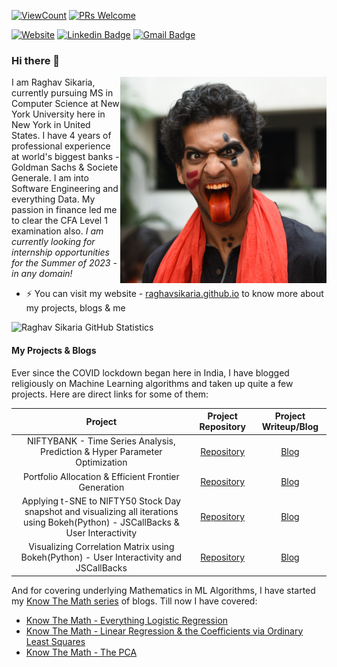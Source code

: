 <!--
**raghavsikaria/raghavsikaria** is a ✨ _special_ ✨ repository because its `README.md` (this file) appears on your GitHub profile.

Here are some ideas to get you started:

- 🔭 I’m currently working on ...
- 🌱 I’m currently learning ...
- 👯 I’m looking to collaborate on ...
- 🤔 I’m looking for help with ...
- 💬 Ask me about ...
- 📫 How to reach me: ...
- 😄 Pronouns: ...
- ⚡ Fun fact: ...

- OTHER VIEW COUNTERS
![Visitor Count](https://profile-counter.glitch.me/raghavsikaria/count.svg)
[![HitCount](http://hits.dwyl.com/raghavsikaria/raghavsikaria.svg)](http://hits.dwyl.com/raghavsikaria/raghavsikaria)
-->


[![ViewCount](https://views.whatilearened.today/views/github/raghavsikaria/raghavsikaria.svg)](https://github.com/raghavsikaria) 
[![PRs Welcome](https://img.shields.io/badge/PRs-welcome-brightgreen.svg?style=flat&logo=github)](https://github.com/raghavsikaria)
<br>

[![Website](https://img.shields.io/badge/-My_Website-black?style=flat-square&logo=Nextdoor&logoColor=white&color=black&link=https://raghavsikaria.github.io/)](https://raghavsikaria.github.io/)
[![Linkedin Badge](https://img.shields.io/badge/-raghavsikaria-blue?style=flat-square&logo=Linkedin&logoColor=white&link=https://www.linkedin.com/in/raghavsikaria/)](https://www.linkedin.com/in/raghavsikaria/)
[![Gmail Badge](https://img.shields.io/badge/-raghavsikaria9@gmail.com-c14438?style=flat-square&logo=Gmail&logoColor=white&link=mailto:raghavsikaria9@gmail.com)](mailto:raghavsikaria9@gmail.com)

### Hi there 👋

<img src = 'https://github.com/raghavsikaria/raghavsikaria/blob/master/assets/my_profile.png' height="330" width="330" alt = 'This is me!' align='right'/>

I am Raghav Sikaria, currently pursuing MS in Computer Science at New York University here in New York in United States. I have 4 years of professional experience at world's biggest banks - Goldman Sachs & Societe Generale. I am into Software Engineering and everything Data. My passion in finance led me to clear the CFA Level 1 examination also. _I am currently looking for internship opportunities for the Summer of 2023 - in any domain!_

- ⚡ You can visit my website - [raghavsikaria.github.io](https://raghavsikaria.github.io) to know more about my projects, blogs & me

![Raghav Sikaria GitHub Statistics](https://github-readme-stats.vercel.app/api?username=raghavsikaria&show_icons=true&theme=dracula)

#### My Projects & Blogs

Ever since the COVID lockdown began here in India, I have blogged religiously on Machine Learning algorithms and taken up quite a few projects. Here are direct links for some of them:

| Project | Project Repository | Project Writeup/Blog |
| :---:         |     :---:      | :---: |
| NIFTYBANK - Time Series Analysis, Prediction & Hyper Parameter Optimization | [Repository](https://github.com/raghavsikaria/Project-Rajasuyya) | [Blog](https://raghavsikaria.github.io/posts/2020-06-20-time-series-analysis-and-prediction) |
| Portfolio Allocation & Efficient Frontier Generation | [Repository](https://github.com/raghavsikaria/Portfolio-Optimization-and-Efficient-Frontier) | [Blog](https://raghavsikaria.github.io/posts/2020-05-31-portfolio-allocation-and-efficient-frontier-generation) |
| Applying t-SNE to NIFTY50 Stock Day snapshot and visualizing all iterations using Bokeh(Python) - JSCallBacks & User Interactivity | [Repository](https://github.com/raghavsikaria/t-SNE-Visualization-on-NIFTY50) | [Blog](https://raghavsikaria.github.io/posts/2020-04-06-applying-t-sne-to-nifty50-stock-day-snapshot) |
| Visualizing Correlation Matrix using Bokeh(Python) - User Interactivity and JSCallBacks | [Repository](https://github.com/raghavsikaria/Bokeh_CorrelationMatrix) | [Blog](https://raghavsikaria.github.io/posts/2020-03-27-visualizing-correlation-matrix-using-bokeh) |

And for covering underlying Mathematics in ML Algorithms, I have started my [Know The Math series](https://raghavsikaria.github.io/tag/know_the_math) of blogs. Till now I have covered:

- [Know The Math - Everything Logistic Regression](https://raghavsikaria.github.io/posts/2020-07-01-ktm-logistic-regression)
- [Know The Math - Linear Regression & the Coefficients via Ordinary Least Squares](https://raghavsikaria.github.io/posts/2020-06-25-ktm-linear-regression)
- [Know The Math - The PCA](https://raghavsikaria.github.io/posts/2020-07-16-ktm-pca)
